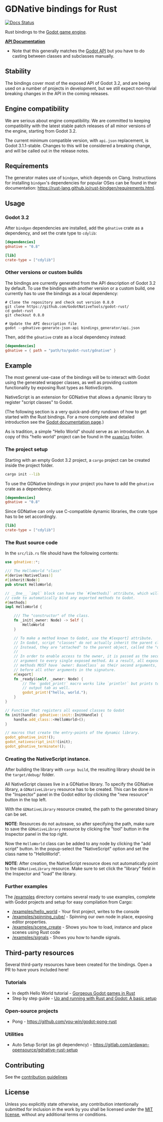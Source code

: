 # GDNative bindings for Rust

[![Docs Status](https://docs.rs/gdnative/badge.svg)](https://docs.rs/gdnative)

Rust bindings to the [Godot game engine](http://godotengine.org/).

**[API Documentation](https://docs.rs/gdnative/0.8.0/gdnative/)**

- Note that this generally matches the [Godot API](https://docs.godotengine.org/en/3.2/classes/) but you have to do casting between classes and subclasses manually.

## Stability

The bindings cover most of the exposed API of Godot 3.2, and are being used on a number of projects in development, but we still expect non-trivial breaking changes in the API in the coming releases.

## Engine compatibility

We are serious about engine compatibility. We are committed to keeping compatibility with the latest stable patch releases of all minor versions of the engine, starting from Godot 3.2.

The current minimum compatible version, with `api.json` replacement, is Godot 3.1.1-stable. Changes to this will be considered a breaking change, and will be called out in the release notes.

## Requirements

The generator makes use of `bindgen`, which depends on Clang. Instructions for installing `bindgen`'s dependencies for popular OSes can be found in their documentation: https://rust-lang.github.io/rust-bindgen/requirements.html.

## Usage

### Godot 3.2

After `bindgen` dependencies are installed, add the `gdnative` crate as a dependency, and set the crate type to `cdylib`:

```toml
[dependencies]
gdnative = "0.8"

[lib]
crate-type = ["cdylib"]
```

### Other versions or custom builds

The bindings are currently generated from the API description of Godot 3.2 by default. To use the bindings with another version or a custom build, one currently has to use the bindings as a local dependency:

```
# Clone the repository and check out version 0.8.0
git clone https://github.com/GodotNativeTools/godot-rust/
cd godot-rust
git checkout 0.8.0

# Update the API description file
godot --gdnative-generate-json-api bindings_generator/api.json
```

Then, add the `gdnative` crate as a local dependency instead:

```toml
[dependencies]
gdnative = { path = "path/to/godot-rust/gdnative" }
```

## Example

The most general use-case of the bindings will be to interact with Godot using the generated wrapper
classes, as well as providing custom functionality by exposing Rust types as *NativeScript*s.

NativeScript is an extension for GDNative that allows a dynamic library to register "script classes"
to Godot.

(The following section is a very quick-and-dirty rundown of how to get started with the Rust bindings.
For a more complete and detailed introduction see the [Godot documentation page](https://docs.godotengine.org/en/latest/tutorials/plugins/gdnative/gdnative-c-example.html).)

As is tradition, a simple "Hello World" should serve as an introduction. A copy of this "hello world" project can be found in the [`examples`](examples/hello_world) folder.

### The project setup

Starting with an empty Godot 3.2 project, a `cargo` project can be created inside the project folder.

```sh
cargo init --lib
```

To use the GDNative bindings in your project you have to add the `gdnative` crate as a dependency.

```toml
[dependencies]
gdnative = "0.8"
```

Since GDNative can only use C-compatible dynamic libraries, the crate type has to be set accordingly.

```toml
[lib]
crate-type = ["cdylib"]
```

### The Rust source code

In the `src/lib.rs` file should have the following contents:

```rust
use gdnative::*;

/// The HelloWorld "class"
#[derive(NativeClass)]
#[inherit(Node)]
pub struct HelloWorld;

// __One__ `impl` block can have the `#[methods]` attribute, which will generate
// code to automatically bind any exported methods to Godot.
#[methods]
impl HelloWorld {

    /// The "constructor" of the class.
    fn _init(_owner: Node) -> Self {
        HelloWorld
    }

    // To make a method known to Godot, use the #[export] attribute.
    // In Godot, script "classes" do not actually inherit the parent class.
    // Instead, they are "attached" to the parent object, called the "owner".
    //
    // In order to enable access to the owner, it is passed as the second
    // argument to every single exposed method. As a result, all exposed
    // methods MUST have `owner: BaseClass` as their second arguments,
    // before all other arguments in the signature.
    #[export]
    fn _ready(&self, _owner: Node) {
        // The `godot_print!` macro works like `println!` but prints to the Godot-editor
        // output tab as well.
        godot_print!("hello, world.");
    }
}

// Function that registers all exposed classes to Godot
fn init(handle: gdnative::init::InitHandle) {
    handle.add_class::<HelloWorld>();
}

// macros that create the entry-points of the dynamic library.
godot_gdnative_init!();
godot_nativescript_init!(init);
godot_gdnative_terminate!();
```

### Creating the NativeScript instance.

After building the library with `cargo build`, the resulting library should be in the `target/debug/` folder.

All NativeScript classes live in a GDNative library.
To specify the GDNative library, a `GDNativeLibrary` resource has to be created.
This can be done in the "Inspector" panel in the Godot editor by clicking the "new resource" button in the top left.

With the `GDNativeLibrary` resource created, the path to the generated binary can be set.

**NOTE**: Resources do not autosave, so after specifying the path, make sure to save
the `GDNativeLibrary` resource by clicking the "tool" button in the Inspector panel in the top right.

Now the `HelloWorld` class can be added to any node by clicking the "add script" button.
In the popup-select the "NativeScript" option and set the class name to "HelloWorld".

**NOTE**: After creation, the NativeScript resource does not automatically point to the `GDNativeLibrary` resource.
Make sure to set click the "library" field in the Inspector and "load" the library.

### Further examples

The [/examples](https://github.com/GodotNativeTools/godot-rust/tree/master/examples) directory contains several ready to use examples, complete with Godot projects and setup for easy compilation from Cargo:

- [/examples/hello_world](https://github.com/GodotNativeTools/godot-rust/tree/master/examples/hello_world) - Your first project, writes to the console
- [/examples/spinning_cube/](https://github.com/GodotNativeTools/godot-rust/tree/master/examples/spinning_cube) - Spinning our own node in place, exposing editor properties.
- [/examples/scene_create](https://github.com/GodotNativeTools/godot-rust/tree/master/examples/scene_create) - Shows you how to load, instance and place scenes using Rust code
- [/examples/signals](https://github.com/GodotNativeTools/godot-rust/tree/master/examples/signals) - Shows you how to handle signals.

## Third-party resources

Several third-party resources have been created for the bindings. Open a PR to have yours included here!

### Tutorials

- In depth Hello World tutorial - [Gorgeous Godot games in Rust](https://medium.com/@recallsingularity/gorgeous-godot-games-in-rust-1867c56045e6?source=friends_link&sk=c2fd85689b4638eae4d91b743439c75f)
- Step by step guide - [Up and running with Rust and Godot: A basic setup](https://hagsteel.com/posts/godot-rust/)

### Open-source projects

- Pong - https://github.com/you-win/godot-pong-rust

### Utilities

- Auto Setup Script (as git dependency) - https://gitlab.com/ardawan-opensource/gdnative-rust-setup

## Contributing

See the [contribution guidelines](CONTRIBUTING.md)

## License

Unless you explicitly state otherwise, any contribution intentionally submitted for inclusion in the work by you shall be licensed under the [MIT license](LICENSE.md), without any additional terms or conditions.
